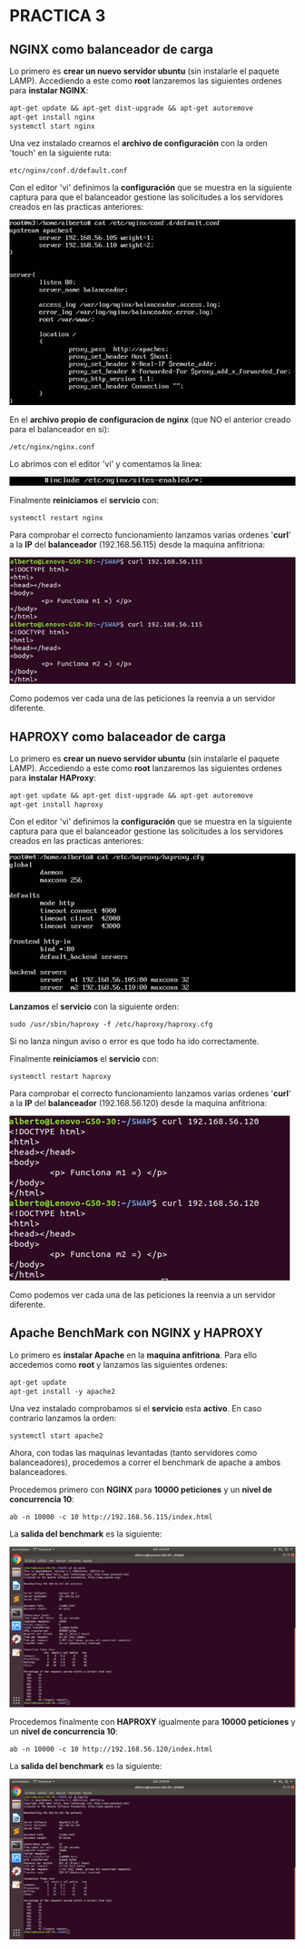 # PRACTICA 3

## NGINX como balanceador de carga

Lo primero es **crear un nuevo servidor ubuntu** (sin instalarle el paquete LAMP). Accediendo a este como **root** lanzaremos las siguientes ordenes para **instalar NGINX**:

	apt-get update && apt-get dist-upgrade && apt-get autoremove
	apt-get install nginx
	systemctl start nginx

Una vez instalado creamos el **archivo de configuración** con la orden 'touch' en la siguiente ruta:
	
	etc/nginx/conf.d/default.conf

Con el editor 'vi' definimos la **configuración** que se muestra en la siguiente captura para que el balanceador gestione las solicitudes a los servidores creados en las practicas anteriores:

![imagen](https://github.com/Alberto93GV/SWAP/blob/master/Practica3/nginx_conf_1.png)

En el **archivo propio de configuracion de nginx** (que NO el anterior creado para el balanceador en si):

	/etc/nginx/nginx.conf

Lo abrimos con el editor 'vi' y comentamos la linea:

![imagen](https://github.com/Alberto93GV/SWAP/blob/master/Practica3/nginx_conf_2.png)


Finalmente **reiniciamos** el **servicio** con: 

	systemctl restart nginx

Para comprobar el correcto funcionamiento lanzamos varias ordenes '**curl**' a la **IP** del **balanceador** (192.168.56.115) desde la maquina anfitriona:

![imagen](https://github.com/Alberto93GV/SWAP/blob/master/Practica3/prueba_nginx.png)

Como podemos ver cada una de las peticiones la reenvia a un servidor diferente.

## HAPROXY como balaceador de carga

Lo primero es **crear un nuevo servidor ubuntu** (sin instalarle el paquete LAMP). Accediendo a este como **root** lanzaremos las siguientes ordenes para **instalar HAProxy**:

	apt-get update && apt-get dist-upgrade && apt-get autoremove
	apt-get install haproxy

Con el editor 'vi' definimos la **configuración** que se muestra en la siguiente captura para que el balanceador gestione las solicitudes a los servidores creados en las practicas anteriores:

![imagen](https://github.com/Alberto93GV/SWAP/blob/master/Practica3/haproxy_conf.png)

**Lanzamos** el **servicio** con la siguiente orden:

	sudo /usr/sbin/haproxy -f /etc/haproxy/haproxy.cfg

Si no lanza ningun aviso o error es que todo ha ido correctamente.

Finalmente **reiniciamos** el **servicio** con: 

	systemctl restart haproxy

Para comprobar el correcto funcionamiento lanzamos varias ordenes '**curl**' a la **IP** del **balanceador** (192.168.56.120) desde la maquina anfitriona:

![imagen](https://github.com/Alberto93GV/SWAP/blob/master/Practica3/prueba_haproxy.png)

Como podemos ver cada una de las peticiones la reenvia a un servidor diferente.

## Apache BenchMark con NGINX y HAPROXY

Lo primero es **instalar Apache** en la **maquina anfitriona**. Para ello accedemos como **root** y lanzamos las siguientes ordenes:

	apt-get update
	apt-get install -y apache2

Una vez instalado comprobamos si el **servicio** esta **activo**. En caso contrario lanzamos la orden:

	systemctl start apache2

Ahora, con todas las maquinas levantadas (tanto servidores como balanceadores), procedemos a correr el benchmark de apache a ambos balanceadores.

Procedemos primero con **NGINX** para **10000 peticiones** y un **nivel de concurrencia 10**:

	ab -n 10000 -c 10 http://192.168.56.115/index.html

La **salida del benchmark** es la siguiente:

![imagen](https://github.com/Alberto93GV/SWAP/blob/master/Practica3/ab_nginx.png)

Procedemos finalmente con **HAPROXY** igualmente para **10000 peticiones** y un **nivel de concurrencia 10**:

	ab -n 10000 -c 10 http://192.168.56.120/index.html


La **salida del benchmark** es la siguiente:

![imagen](https://github.com/Alberto93GV/SWAP/blob/master/Practica3/ab_haproxy.png)

